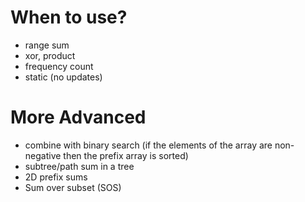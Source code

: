 # When to use?
- range sum
- xor, product
- frequency count
- static (no updates)

# More Advanced
- combine with binary search (if the elements of the array are non-negative then the prefix array is sorted)
- subtree/path sum in a tree
- 2D prefix sums
- Sum over subset (SOS)